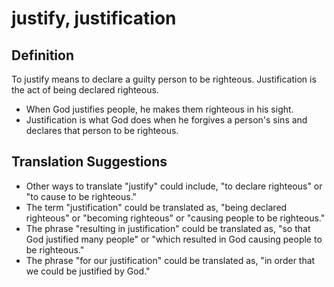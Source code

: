 # justify, justification

## Definition

To justify means to declare a guilty person to be righteous. Justification is the act of being declared righteous.

* When God justifies people, he makes them righteous in his sight.
* Justification is what God does when he forgives a person's sins and declares that person to be righteous.


## Translation Suggestions



* Other ways to translate "justify" could include, "to declare righteous" or "to cause to be righteous."
* The term "justification" could be translated as, "being declared righteous" or "becoming righteous" or "causing people to be righteous."
* The phrase "resulting in justification" could be translated as, "so that God justified many people" or "which resulted in God causing people to be righteous."
* The phrase "for our justification" could be translated as, "in order that we could be justified by God."